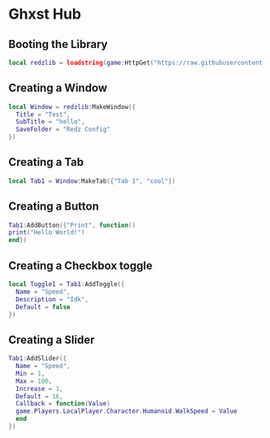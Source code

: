 # Ghxst Hub

## Booting the Library
```lua
local redzlib = loadstring(game:HttpGet("https://raw.githubusercontent.com/rainhitgrassed/awdasdadad/main/source"))()
```



## Creating a Window
```lua
local Window = redzlib:MakeWindow({
  Title = "Test",
  SubTitle = "hello",
  SaveFolder = "Redz Config"
})
```



## Creating a Tab
```lua
local Tab1 = Window:MakeTab({"Tab 1", "cool"})
```

## Creating a Button
```lua
Tab1:AddButton({"Print", function()
print("Hello World!")
end})
```


## Creating a Checkbox toggle
```lua
local Toggle1 = Tab1:AddToggle({
  Name = "Speed",
  Description = "Idk",
  Default = false
})
```

## Creating a Slider
```lua
Tab1:AddSlider({
  Name = "Speed",
  Min = 1,
  Max = 100,
  Increase = 1,
  Default = 16,
  Callback = function(Value)
  game.Players.LocalPlayer.Character.Humanoid.WalkSpeed = Value
  end
})
